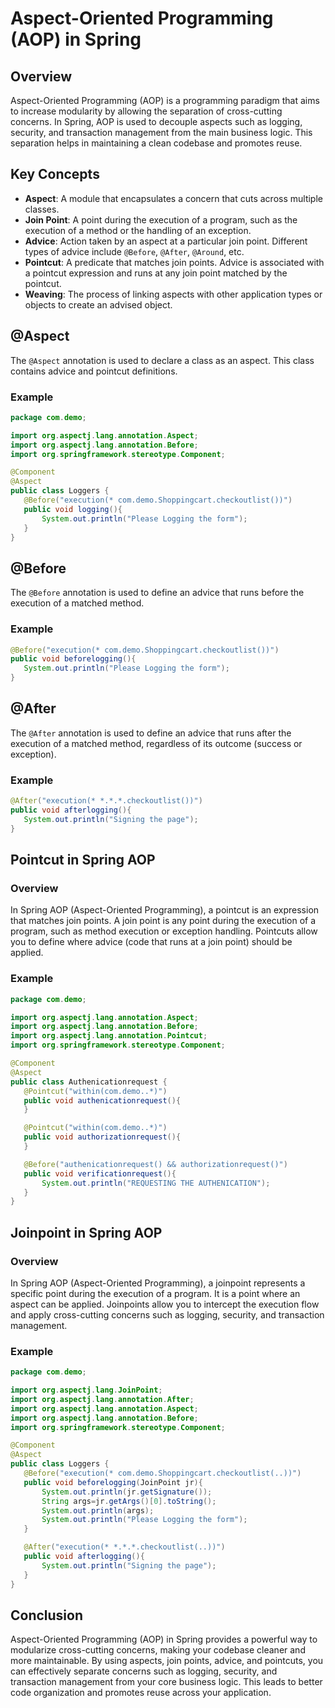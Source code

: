 # Aspect-Oriented Programming (AOP) in Spring

## Overview
Aspect-Oriented Programming (AOP) is a programming paradigm that aims to increase modularity by allowing the separation of cross-cutting concerns. In Spring, AOP is used to decouple aspects such as logging, security, and transaction management from the main business logic. This separation helps in maintaining a clean codebase and promotes reuse.

## Key Concepts
- **Aspect**: A module that encapsulates a concern that cuts across multiple classes.
- **Join Point**: A point during the execution of a program, such as the execution of a method or the handling of an exception.
- **Advice**: Action taken by an aspect at a particular join point. Different types of advice include `@Before`, `@After`, `@Around`, etc.
- **Pointcut**: A predicate that matches join points. Advice is associated with a pointcut expression and runs at any join point matched by the pointcut.
- **Weaving**: The process of linking aspects with other application types or objects to create an advised object.

## @Aspect
The `@Aspect` annotation is used to declare a class as an aspect. This class contains advice and pointcut definitions.

### Example
```java
package com.demo;

import org.aspectj.lang.annotation.Aspect;
import org.aspectj.lang.annotation.Before;
import org.springframework.stereotype.Component;

@Component
@Aspect
public class Loggers {
   @Before("execution(* com.demo.Shoppingcart.checkoutlist())")
   public void logging(){
       System.out.println("Please Logging the form");
   }
}
```

## @Before
The `@Before` annotation is used to define an advice that runs before the execution of a matched method.

### Example
```java
@Before("execution(* com.demo.Shoppingcart.checkoutlist())")
public void beforelogging(){
   System.out.println("Please Logging the form");
}
```

## @After
The `@After` annotation is used to define an advice that runs after the execution of a matched method, regardless of its outcome (success or exception).

### Example
```java
@After("execution(* *.*.*.checkoutlist())")
public void afterlogging(){
   System.out.println("Signing the page");
}
```

## Pointcut in Spring AOP
### Overview
In Spring AOP (Aspect-Oriented Programming), a pointcut is an expression that matches join points. A join point is any point during the execution of a program, such as method execution or exception handling. Pointcuts allow you to define where advice (code that runs at a join point) should be applied.

### Example
```java
package com.demo;

import org.aspectj.lang.annotation.Aspect;
import org.aspectj.lang.annotation.Before;
import org.aspectj.lang.annotation.Pointcut;
import org.springframework.stereotype.Component;

@Component
@Aspect
public class Authenicationrequest {
   @Pointcut("within(com.demo..*)")
   public void authenicationrequest(){
   }

   @Pointcut("within(com.demo..*)")
   public void authorizationrequest(){
   }

   @Before("authenicationrequest() && authorizationrequest()")
   public void verificationrequest(){
       System.out.println("REQUESTING THE AUTHENICATION");
   }
}
```

## Joinpoint in Spring AOP
### Overview
In Spring AOP (Aspect-Oriented Programming), a joinpoint represents a specific point during the execution of a program. It is a point where an aspect can be applied. Joinpoints allow you to intercept the execution flow and apply cross-cutting concerns such as logging, security, and transaction management.

### Example
```java
package com.demo;

import org.aspectj.lang.JoinPoint;
import org.aspectj.lang.annotation.After;
import org.aspectj.lang.annotation.Aspect;
import org.aspectj.lang.annotation.Before;
import org.springframework.stereotype.Component;

@Component
@Aspect
public class Loggers {
   @Before("execution(* com.demo.Shoppingcart.checkoutlist(..))")
   public void beforelogging(JoinPoint jr){
       System.out.println(jr.getSignature());
       String args=jr.getArgs()[0].toString();
       System.out.println(args);
       System.out.println("Please Logging the form");
   }

   @After("execution(* *.*.*.checkoutlist(..))")
   public void afterlogging(){
       System.out.println("Signing the page");
   }
}
```

## Conclusion
Aspect-Oriented Programming (AOP) in Spring provides a powerful way to modularize cross-cutting concerns, making your codebase cleaner and more maintainable. By using aspects, join points, advice, and pointcuts, you can effectively separate concerns such as logging, security, and transaction management from your core business logic. This leads to better code organization and promotes reuse across your application.
